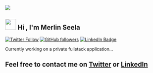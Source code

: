 <img src="https://media-exp1.licdn.com/dms/image/C4E16AQG_rpjFqWlYvA/profile-displaybackgroundimage-shrink_350_1400/0/1663735925434?e=1669852800&v=beta&t=SXNlUSHpaJAmw3cXa7M7wCBRIYvRYI0ubaKXVMUutSg">

## <img src="https://media.giphy.com/media/hvRJCLFzcasrR4ia7z/giphy.gif" height="35"> Hi , I'm Merlin Seela
[![Twitter Follow](https://img.shields.io/twitter/follow/merlinseela?style=social)](https://twitter.com/intent/follow?screen_name=merlindoescode)
[![GitHub followers](https://img.shields.io/github/followers/merlinseela?label=Follow&style=social)](https://github.com/merlindoescode/?tab=follow)
[![LinkedIn Badge](https://img.shields.io/badge/-LinkedIn-blue?style=social&logo=Linkedin&logoColor=blue&link=https://www.linkedin.com/in/merlinseela/)](https://www.linkedin.com/in/merlinseela/)

Currently working on a private fullstack application...

## Feel free to contact me on [Twitter](https://twitter.com/merlinseela) or [LinkedIn](https://www.linkedin.com/in/merlinseela/?locale=en_US)
